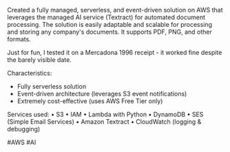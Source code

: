 Created a fully managed, serverless, and event-driven solution on AWS that leverages the managed AI service (Textract) for automated document processing.
The solution is easily adaptable and scalable for processing and storing any company's documents. It supports PDF, PNG, and other formats.

Just for fun, I tested it on a Mercadona 1996 receipt - it worked fine despite the barely visible date.

Characteristics:

- Fully serverless solution
- Event-driven architecture (leverages S3 event notifications)
- Extremely cost-effective (uses AWS Free Tier only)

Services used:
• S3
• IAM
• Lambda with Python
• DynamoDB
• SES (Simple Email Services)
• Amazon Textract
• CloudWatch (logging & debugging)

#AWS #AI
